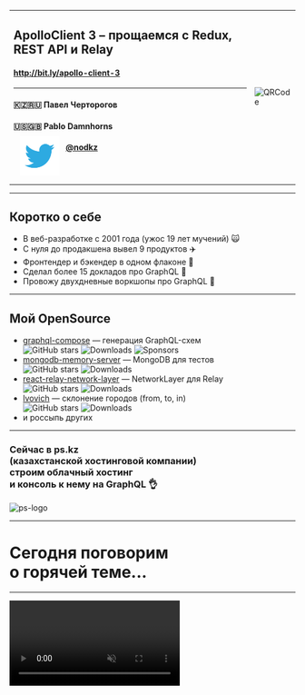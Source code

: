 <table>
  <tr>
    <td style="vertical-align: middle">
        <div style="vertical-align: text-top;">
        <h2 class="green">ApolloClient 3 – прощаемся с Redux, REST API и Relay</h3>
        <h4><a href="http://bit.ly/apollo-client-3" target="_blank">http://bit.ly/apollo-client-3</a></h4>
        <hr/>
        <h4>🇰🇿🇷🇺 Павел Черторогов</h4>
        <h4>🇺🇸🇬🇧 Pablo Damnhorns</h4>
        <h4><img src="../assets/logo/twitter.png" style="height: 70px;border: none;background: none;box-shadow: none;float: left;margin: 0 11px;position: relative;top: -11px;" /> <a href="https://twitter.com/nodkz" target="_blank">@nodkz</a></h4>
      </div>
    </td>
    <td>
      <!-- QRCode generator: http://goqr.me/#t=url -->
      <!-- hhttp://bit.ly/apollo-client-3-->
      <img src="slides/00-start/qr-code.png" alt="QRCode" class="plain" style="max-width: 500px" />
    </td>
  </tr>
</table>

---

## Коротко о себе

- В веб-разработке с 2001 года (ужос 19 лет мучений) 🙀
- С нуля до продакшена вывел 9 продуктов ✈️ <!-- .element: class="fragment" -->
- Фронтендер и бэкендер в одном флаконе 💑 <!-- .element: class="fragment" -->
- Сделал более 15 докладов про GraphQL 💃 <!-- .element: class="fragment" -->
- Провожу двухдневные воркшопы про GraphQL 💪 <!-- .element: class="fragment" -->

-----

## Мой OpenSource

- [graphql-compose](https://github.com/graphql-compose/graphql-compose) — генерация GraphQL-схем <br/> ![GitHub stars](https://img.shields.io/github/stars/graphql-compose/graphql-compose.svg?color=lightgrey) <!-- .element: class="plain" style="padding-left: 150px; height: 40px; vertical-align: middle;" --> ![Downloads](https://img.shields.io/npm/dw/graphql-compose.svg?color=lightgrey) <!-- .element: class="plain" style="height: 40px; vertical-align: middle;" --> ![Sponsors](https://img.shields.io/opencollective/all/graphql-compose?color=lightgrey) <!-- .element: class="plain" style="height: 40px; vertical-align: middle;" -->
- [mongodb-memory-server](https://github.com/nodkz/mongodb-memory-server) — MongoDB для тестов <br/> ![GitHub stars](https://img.shields.io/github/stars/nodkz/mongodb-memory-server.svg?color=lightgrey) <!-- .element: class="plain" style="padding-left: 150px; height: 40px; vertical-align: middle;"  --> ![Downloads](https://img.shields.io/npm/dw/mongodb-memory-server.svg?color=lightgrey) <!-- .element: class="plain" style="height: 40px; vertical-align: middle;" -->
- [react-relay-network-layer](https://github.com/relay-tools/react-relay-network-layer) — NetworkLayer для Relay <br/> ![GitHub stars](https://img.shields.io/github/stars/relay-tools/react-relay-network-layer.svg?color=lightgrey) <!-- .element: class="plain" style="padding-left: 150px; height: 40px; vertical-align: middle;"  --> ![Downloads](https://img.shields.io/npm/dw/react-relay-network-layer.svg?color=lightgrey) <!-- .element: class="plain" style="height: 40px; vertical-align: middle;" -->
- [lvovich](https://github.com/nodkz/lvovich) — склонение городов (from, to, in)<br/> ![GitHub stars](https://img.shields.io/github/stars/nodkz/lvovich.svg?color=lightgrey) <!-- .element: class="plain" style="padding-left: 150px; height: 40px; vertical-align: middle;" --> ![Downloads](https://img.shields.io/npm/dw/lvovich.svg?color=lightgrey) <!-- .element: class="plain" style="height: 40px; vertical-align: middle;" -->
- и россыпь других

-----

### Сейчас в ps.kz<br/>(казахстанской хостинговой компании)<br/>строим облачный хостинг <br/>и консоль к нему на GraphQL 👌

![ps-logo](https://user-images.githubusercontent.com/1946920/57164502-21634300-6e16-11e9-8c45-6d10fe9dea4e.jpg) <!-- .element: style="max-width: 1000px;" class="plain"  -->

-----

# Сегодня поговорим <br/>о горячей теме...

-----

<video data-autoplay src="./fire.mp4" muted loop></video>
